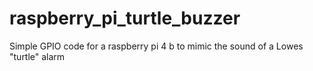 # raspberry_pi_turtle_buzzer
Simple GPIO code for a raspberry pi 4 b to mimic the sound of a Lowes "turtle" alarm
